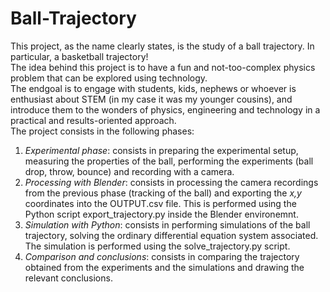 # Ball-Trajectory
This project, as the name clearly states, is the study of a ball trajectory. In particular, a basketball trajectory! <br/>
The idea behind this project is to have a fun and not-too-complex physics problem that can be explored using technology. <br/>
The endgoal is to engage with students, kids, nephews or whoever is enthusiast about STEM (in my case it was my younger cousins), and introduce them to the wonders of physics, engineering and technology in a practical and results-oriented approach. <br/>
The project consists in the following phases:
1. *Experimental phase*: consists in preparing the experimental setup, measuring the properties of the ball, performing the experiments (ball drop, throw, bounce) and recording with a camera.
1. *Processing with Blender*: consists in processing the camera recordings from the previous phase (tracking of the ball) and exporting the *x,y* coordinates into the OUTPUT.csv file. This is performed using the Python script export_trajectory.py inside the Blender environemnt.
1. *Simulation with Python*: consists in performing simulations of the ball trajectory, solving the ordinary differential equation system associated. The simulation is performed using the solve_trajectory.py script.
1. *Comparison and conclusions*: consists in comparing the trajectory obtained from the experiments and the simulations and drawing the relevant conclusions.


